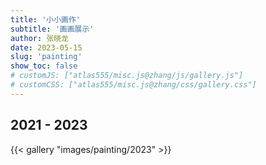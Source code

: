 ```yaml
---
title: '小小画作'
subtitle: '画画展示'
author: 张晓龙
date: 2023-05-15
slug: 'painting'
show_toc: false
# customJS: ["atlas555/misc.js@zhang/js/gallery.js"]
# customCSS: ["atlas555/misc.js@zhang/css/gallery.css"]
---
```


## 2021 - 2023

{{< gallery "images/painting/2023" >}}